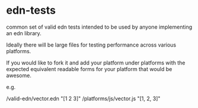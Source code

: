 edn-tests
=========

common set of valid edn tests intended to be used by anyone implementing an edn library. 

Ideally there will be large files for testing performance across various platforms. 

If you would like to fork it and add your platform under platforms with the expected equivalent readable forms for your platform that would be awesome. 

e.g.

/valid-edn/vector.edn "[1 2 3]"
/platforms/js/vector.js "[1, 2, 3]"  

